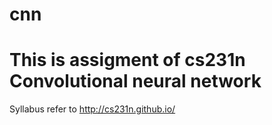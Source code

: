 # cnn
# This is assigment of cs231n Convolutional neural network

Syllabus refer to http://cs231n.github.io/
